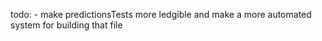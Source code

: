 todo:
    - make predictionsTests more ledgible and make a more automated system for building that file